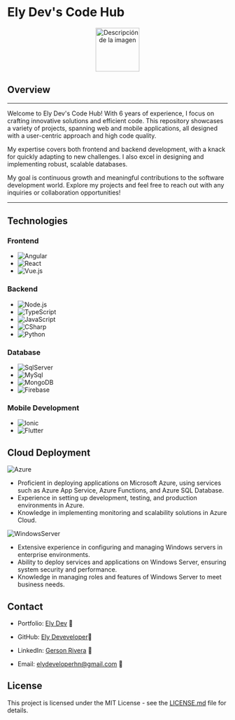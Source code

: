 # Ely Dev's Code Hub
<div style="text-align:center;">
    <img src="https://elydeveloper.online/elydev.webp" alt="Descripción de la imagen" width="100" height="100">
</div>

## Overview
---

Welcome to Ely Dev's Code Hub! With 6 years of experience, I focus on crafting innovative solutions and efficient code. This repository showcases a variety of projects, spanning web and mobile applications, all designed with a user-centric approach and high code quality.

My expertise covers both frontend and backend development, with a knack for quickly adapting to new challenges. I also excel in designing and implementing robust, scalable databases.

My goal is continuous growth and meaningful contributions to the software development world. Explore my projects and feel free to reach out with any inquiries or collaboration opportunities!

---

## Technologies

### Frontend
- ![Angular](https://img.shields.io/badge/-Angular-E41152?logo=angular&logoColor=white)
- ![React](https://img.shields.io/badge/-React-09CBEE?logo=React&logoColor=white)
- ![Vue.js](https://img.shields.io/badge/-Vue.js-44AF80?logo=Vue.js&logoColor=white)

### Backend
- ![Node.js](https://img.shields.io/badge/-Node.js-559846?logo=Node.js&logoColor=white)
- ![TypeScript](https://img.shields.io/badge/-Typescript-2F68A6?logo=Typescript&logoColor=white)
- ![JavaScript](https://img.shields.io/badge/-Javascript-E2CF51?logo=Javascript&logoColor=white)
- ![CSharp](https://img.shields.io/badge/-CSharp-9673CA?logo=CSharp&logoColor=white)
- ![Python](https://img.shields.io/badge/-Python-0A556A?logo=Python&logoColor=white)

### Database
- ![SqlServer](https://img.shields.io/badge/-SqlServer-A4191E?logo=amazondocumentdb&logoColor=white)
- ![MySql](https://img.shields.io/badge/-MySql-0A556A?logo=MySql&logoColor=white)
- ![MongoDB](https://img.shields.io/badge/-MongoDB-4CAF50?logo=mongodb&logoColor=white)
- ![Firebase](https://img.shields.io/badge/-Firebase-EBBE42?logo=firebase&logoColor=white)


### Mobile Development
- ![Ionic](https://img.shields.io/badge/-Ionic-2F68A6?logo=Ionic&logoColor=white)
- ![Flutter](https://img.shields.io/badge/-Flutter-4ABBEB?logo=Flutter&logoColor=white)

## Cloud Deployment

  ![Azure](https://img.shields.io/badge/-Azure-2EA1E1?logo=microsoftazure&logoColor=white)
- Proficient in deploying applications on Microsoft Azure, using services such as Azure App Service, Azure Functions, and Azure SQL Database.
- Experience in setting up development, testing, and production environments in Azure.
- Knowledge in implementing monitoring and scalability solutions in Azure Cloud.


![WindowsServer](https://img.shields.io/badge/-WindowsServer-193389?logo=microsoft&logoColor=white)
- Extensive experience in configuring and managing Windows servers in enterprise environments.
- Ability to deploy services and applications on Windows Server, ensuring system security and performance.
- Knowledge in managing roles and features of Windows Server to meet business needs.

## Contact

- Portfolio: [Ely Dev](https://elydeveloper.online/) 🔗
- GitHub: [Ely Deveveloper](https://github.com/ElyDeveloper)🔗


- LinkedIn: [Gerson Rivera](https://www.linkedin.com/in/eliezer-rivera-8a33281a4/) 🔗
- Email: elydeveloperhn@gmail.com 📨

## License

This project is licensed under the MIT License - see the [LICENSE.md](LICENSE.md) file for details.

